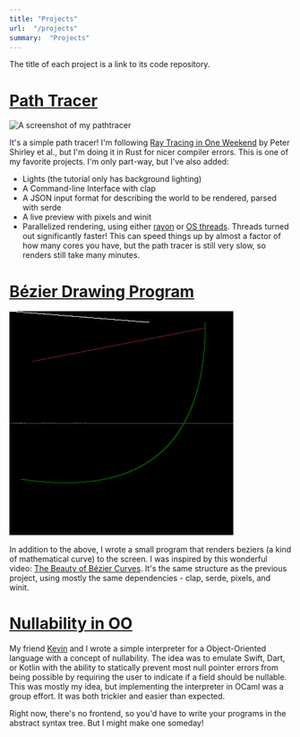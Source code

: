 ```yaml
---
title: "Projects"
url:  "/projects"
summary:  "Projects"
---
```


The title of each project is a link to its code repository.
<!-- TODO: Make these links open in a new tab. Maybe with hugo shortcodes? Markdown can't express it on its own, but I sure hope I don't need to just write embedded html. 
Also, if you have to explain the interface, there's probably something wrong with it. Is there a way to present this content that makes it more clear where the links are? -->
# [Path Tracer](https://github.com/samuel-skean/My_Raytracing_Adventures)

![A screenshot of my pathtracer](raytracer-crazy-background.png)

It's a simple path tracer! I'm following [Ray Tracing in One Weekend](https://raytracing.github.io/books/RayTracingInOneWeekend.html) by Peter Shirley et al., but I'm doing it in Rust for nicer compiler errors.
This is one of my favorite projects. I'm only part-way, but I've also added:
- Lights (the tutorial only has background lighting)
- A Command-line Interface with clap
- A JSON input format for describing the world to be rendered, parsed with serde
- A live preview with pixels and winit
- Parallelized rendering, using either [rayon](https://crates.io/crates/rayon) or [OS threads](https://doc.rust-lang.org/std/thread/). Threads turned out significantly faster! This can speed things up by almost a factor of how many cores you have, but the path tracer is still very slow, so renders still take many minutes.


# [Bézier Drawing Program](https://github.com/samuel-skean/SkeanSplinesFun)

![A screenshot of my bezier drawing program](bezier-several-curves.png)

In addition to the above, I wrote a small program that renders beziers (a kind of mathematical curve) to the screen. I was inspired by this wonderful video: [The Beauty of Bézier Curves](https://www.youtube.com/watch?v=aVwxzDHniEw). It's the same structure as the previous project, using mostly the same dependencies - clap, serde, pixels, and winit.

# [Nullability in OO](https://github.com/Olympicene/Nullability-in-OO)

My friend [Kevin](https://olympicene.dev) and I wrote a simple interpreter for a Object-Oriented language with a concept of nullability. The idea was to emulate Swift, Dart, or Kotlin with the ability to statically prevent most null pointer errors from being possible by requiring the user to indicate if a field should be nullable. This was mostly my idea, but implementing the interpreter in OCaml was a group effort. It was both trickier and easier than expected.

Right now, there's no frontend, so you'd have to write your programs in the abstract syntax tree. But I might make one someday!